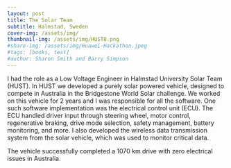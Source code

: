```yaml
---
layout: post
title: The Solar Team
subtitle: Halmstad, Sweden
cover-img: /assets/img/
thumbnail-img: /assets/img/HUST8.png
#share-img: /assets/img/Huawei-Hackathon.jpeg
#tags: [books, test]
#author: Sharon Smith and Barry Simpson
---
```


I had the role as a Low Voltage Engineer in Halmstad University Solar Team (HUST). In HUST we developed a purely solar powered vehicle, designed to compete in Australia in the Bridgestone World Solar challenge. We worked on this vehicle for 2 years and I was responsible for all the software. One such software implementation was the electrical control unit (ECU). The ECU handled driver input through steering wheel, motor control, regenerative braking, drive mode selection, safety management, battery monitoring, and more. I also developed the wireless data transmission system from the solar vehicle, which was used to monitor critical data.

The vehicle successfully completed a 1070 km drive with zero electrical issues in Australia.
